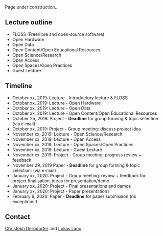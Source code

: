 Page under construction...

## Lecture outline

* FLOSS (Free/libre and open-source software)
* Open Hardware
* Open Data
* Open Content/Open Educational Resources
* Open Science/Research
* Open Access
* Open Spaces/Open Practices
* Guest Lecture

## Timeline

* October xx, 2019: Lecture - Introductory lecture & FLOSS
* October xx, 2019: Lecture - Open Hardware
* October xx, 2019: Lecture - Open Data
* October xx, 2019: Lecture - Open Content/Open Educational Resources
* October 25, 2019: Project - **Deadline** for group forming & topic selection (via e-mail)
* October xx, 2019: Project - Group meeting: discuss project idea
* November xx, 2019: Lecture - Open Science/Research
* November xx, 2019: Lecture - Open Access
* November xx, 2019: Lecture - Open Spaces/Open Practices
* November xx, 2019: Lecture - Guest Lecture
* November xx, 2019: Project - Group meeting: progress review + feedback
* November 29, 2019 Paper - **Deadline** for group forming & topic selection: (via e-mail)
* January xx, 2020: Project - Group meeting: review + feedback for project finalisation, ideas for presentation/demo
* January xx, 2020: Project - Final presentations and demos
* January xx, 2020: Project - Paper presentations
* February 9, 2020: Paper - **Deadline** for paper submission (no exceptions!)

## Contact

<a href="mailto:christoph.derndorfer@tuwien.ac.at">Christoph Derndorfer</a> and <a href="mailto:lukas.f.lang@tuwien.ac.at">Lukas Lang</a>

